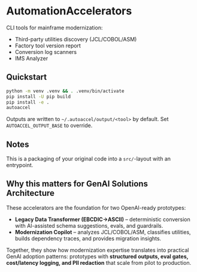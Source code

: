 
# AutomationAccelerators

CLI tools for mainframe modernization:
- Third-party utilities discovery (JCL/COBOL/ASM)
- Factory tool version report
- Conversion log scanners
- IMS Analyzer

## Quickstart
```bash
python -m venv .venv && . .venv/bin/activate
pip install -U pip build
pip install -e .
autoaccel
```

Outputs are written to `~/.autoaccel/output/<tool>` by default. Set `AUTOACCEL_OUTPUT_BASE` to override.

## Notes
This is a packaging of your original code into a `src/`-layout with an entrypoint.

## Why this matters for GenAI Solutions Architecture

These accelerators are the foundation for two OpenAI-ready prototypes:

- **Legacy Data Transformer (EBCDIC→ASCII)** – deterministic conversion with AI-assisted schema suggestions, evals, and guardrails.
- **Modernization Copilot** – analyzes JCL/COBOL/ASM, classifies utilities, builds dependency traces, and provides migration insights.

Together, they show how modernization expertise translates into practical GenAI adoption patterns: prototypes with **structured outputs, eval gates, cost/latency logging, and PII redaction** that scale from pilot to production.
